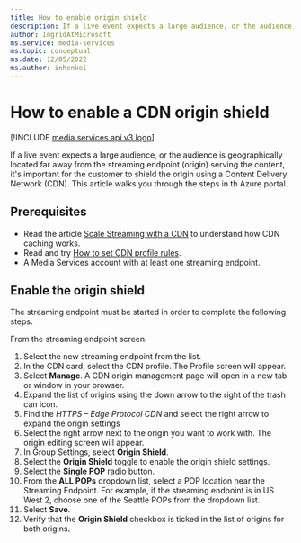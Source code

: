 ```yaml
---
title: How to enable origin shield
description: If a live event expects a large audience, or the audience is geographically located far away from the streaming endpoint (origin) serving the content, it's important for the customer to shield the origin using a Content Delivery Network (CDN). This article walks you through the steps in the Azure portal.
author: IngridAtMicrosoft
ms.service: media-services
ms.topic: conceptual
ms.date: 12/05/2022
ms.author: inhenkel
---
```


# How to enable a CDN origin shield

[!INCLUDE [media services api v3 logo](./includes/v3-hr.md)]

If a live event expects a large audience, or the audience is geographically located far away from the streaming endpoint (origin) serving the content, it's important for the customer to shield the origin using a Content Delivery Network (CDN). This article walks you through the steps in th Azure portal.

## Prerequisites

- Read the article [Scale Streaming with a CDN](stream-scale-streaming-cdn-concept.md) to understand how CDN caching works.
- Read and try [How to set CDN profile rules](stream-set-cdn-profile-rules-how-to.md).
- A Media Services account with at least one streaming endpoint.

## Enable the origin shield

The streaming endpoint must be started in order to complete the following steps.

From the streaming endpoint screen:

1. Select the new streaming endpoint from the list.
1. In the CDN card, select the CDN profile. The Profile screen will appear.
1. Select **Manage**. A CDN origin management page will open in a new tab or window in your browser.
1. Expand the list of origins using the down arrow to the right of the trash can icon.
1. Find the *HTTPS – Edge Protocol CDN* and select the right arrow to expand the origin settings
1. Select the right arrow next to the origin you want to work with. The origin editing screen will appear.
1. In Group Settings, select **Origin Shield**.
1. Select the **Origin Shield** toggle to enable the origin shield settings.
1. Select the **Single POP** radio button.
1. From the **ALL POPs** dropdown list, select a POP location near the Streaming Endpoint. For example, if the streaming endpoint is in US West 2, choose one of the Seattle POPs from the dropdown list.
1. Select **Save**.
1. Verify that the **Origin Shield** checkbox is ticked in the list of origins for both origins.
